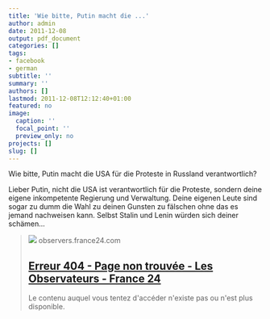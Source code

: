 ```yaml
---
title: 'Wie bitte, Putin macht die ...'
author: admin
date: 2011-12-08
output: pdf_document
categories: []
tags:
- facebook
- german
subtitle: ''
summary: ''
authors: []
lastmod: 2011-12-08T12:12:40+01:00
featured: no
image:
  caption: ''
  focal_point: ''
  preview_only: no
projects: []
slug: []
---
```

Wie bitte, Putin macht die USA für die Proteste in Russland verantwortlich?

Lieber Putin, nicht die USA ist verantwortlich für die Proteste, sondern deine eigene inkompetente Regierung und Verwaltung. Deine eigenen Leute sind sogar zu dumm die Wahl zu deinen Gunsten zu fälschen ohne das es jemand nachweisen kann. Selbst Stalin und Lenin würden sich  deiner schämen...
> [![](https://static.france24.com/meta_og_twcards/F24_obs_fr.png)](http://observers.france24.com/content/20111206-russia-election-fraud-caught-video-ballot-stuffing-erasable-ink-putin-protests)
> observers.france24.com
> ## [Erreur 404 - Page non trouvée - Les Observateurs - France 24](http://observers.france24.com/content/20111206-russia-election-fraud-caught-video-ballot-stuffing-erasable-ink-putin-protests)
>
>Le contenu auquel vous tentez d'accéder n'existe pas ou n'est plus disponible.

